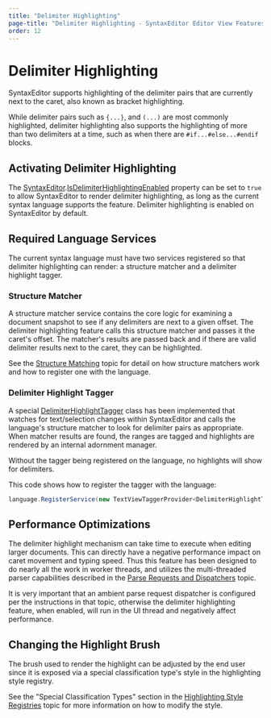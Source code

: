 ```yaml
---
title: "Delimiter Highlighting"
page-title: "Delimiter Highlighting - SyntaxEditor Editor View Features"
order: 12
---
```

# Delimiter Highlighting

SyntaxEditor supports highlighting of the delimiter pairs that are currently next to the caret, also known as bracket highlighting.

While delimiter pairs such as `{...}`, and `(...)` are most commonly highlighted, delimiter highlighting also supports the highlighting of more than two delimiters at a time, such as when there are `#if...#else...#endif` blocks.

## Activating Delimiter Highlighting

The [SyntaxEditor](xref:@ActiproUIRoot.Controls.SyntaxEditor.SyntaxEditor).[IsDelimiterHighlightingEnabled](xref:@ActiproUIRoot.Controls.SyntaxEditor.SyntaxEditor.IsDelimiterHighlightingEnabled) property can be set to `true` to allow SyntaxEditor to render delimiter highlighting, as long as the current syntax language supports the feature.  Delimiter highlighting is enabled on SyntaxEditor by default.

## Required Language Services

The current syntax language must have two services registered so that delimiter highlighting can render: a structure matcher and a delimiter highlight tagger.

### Structure Matcher

A structure matcher service contains the core logic for examining a document snapshot to see if any delimiters are next to a given offset.  The delimiter highlighting feature calls this structure matcher and passes it the caret's offset.  The matcher's results are passed back and if there are valid delimiter results next to the caret, they can be highlighted.

See the [Structure Matching](../../text-parsing/advanced-text/structure-matching.md) topic for detail on how structure matchers work and how to register one with the language.

### Delimiter Highlight Tagger

A special [DelimiterHighlightTagger](xref:ActiproSoftware.Text.Tagging.Implementation.DelimiterHighlightTagger) class has been implemented that watches for text/selection changes within SyntaxEditor and calls the language's structure matcher to look for delimiter pairs as appropriate.  When matcher results are found, the ranges are tagged and highlights are rendered by an internal adornment manager.

Without the tagger being registered on the language, no highlights will show for delimiters.

This code shows how to register the tagger with the language:

```csharp
language.RegisterService(new TextViewTaggerProvider<DelimiterHighlightTagger>(typeof(DelimiterHighlightTagger)));
```

## Performance Optimizations

The delimiter highlight mechanism can take time to execute when editing larger documents.  This can directly have a negative performance impact on caret movement and typing speed.  Thus this feature has been designed to do nearly all the work in worker threads, and utilizes the multi-threaded parser capabilities described in the [Parse Requests and Dispatchers](../../text-parsing/parsing/parse-requests-and-dispatchers.md) topic.

It is very important that an ambient parse request dispatcher is configured per the instructions in that topic, otherwise the delimiter highlighting feature, when enabled, will run in the UI thread and negatively affect performance.

## Changing the Highlight Brush

The brush used to render the highlight can be adjusted by the end user since it is exposed via a special classification type's style in the highlighting style registry.

See the "Special Classification Types" section in the [Highlighting Style Registries](../styles/highlighting-style-registries.md) topic for more information on how to modify the style.

